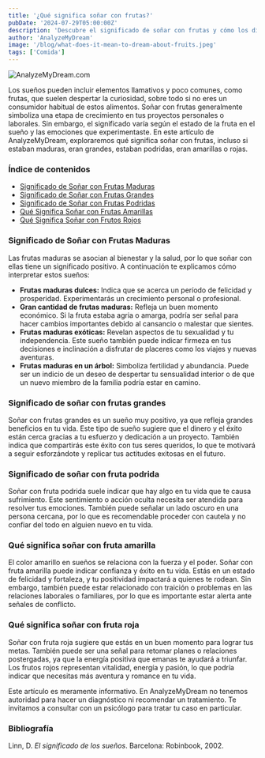 ```yaml
---
title: '¿Qué significa soñar con frutas?'
pubDate: '2024-07-29T05:00:00Z'
description: 'Descubre el significado de soñar con frutas y cómo los diferentes tipos de frutas pueden reflejar aspectos importantes de tu vida y emociones.'
author: 'AnalyzeMyDream'
image: '/blog/what-does-it-mean-to-dream-about-fruits.jpeg'
tags: ['Comida']
---
```


![AnalyzeMyDream.com](/blog/what-does-it-mean-to-dream-about-fruits.jpeg)

Los sueños pueden incluir elementos llamativos y poco comunes, como frutas, que suelen despertar la curiosidad, sobre todo si no eres un consumidor habitual de estos alimentos. Soñar con frutas generalmente simboliza una etapa de crecimiento en tus proyectos personales o laborales. Sin embargo, el significado varía según el estado de la fruta en el sueño y las emociones que experimentaste. En este artículo de AnalyzeMyDream, exploraremos qué significa soñar con frutas, incluso si estaban maduras, eran grandes, estaban podridas, eran amarillas o rojas.

### Índice de contenidos

- [Significado de Soñar con Frutas Maduras](#significado-de-soñar-con-frutas-maduras)
- [Significado de Soñar con Frutas Grandes](#significado-de-soñar-con-frutas-grandes)
- [Significado de Soñar con Frutas Podridas](#significado-de-soñar-con-frutas-podridas)
- [Qué Significa Soñar con Frutas Amarillas](#que-significa-soñar-con-frutas-amarillas)
- [Qué Significa Soñar con Frutos Rojos](#que-significa-soñar-con-frutos-rojos)

### Significado de Soñar con Frutas Maduras

Las frutas maduras se asocian al bienestar y la salud, por lo que soñar con ellas tiene un significado positivo. A continuación te explicamos cómo interpretar estos sueños:

- **Frutas maduras dulces:** Indica que se acerca un período de felicidad y prosperidad. Experimentarás un crecimiento personal o profesional.
- **Gran cantidad de frutas maduras:** Refleja un buen momento económico. Si la fruta estaba agria o amarga, podría ser señal para hacer cambios importantes debido al cansancio o malestar que sientes.
- **Frutas maduras exóticas:** Revelan aspectos de tu sexualidad y tu independencia. Este sueño también puede indicar firmeza en tus decisiones e inclinación a disfrutar de placeres como los viajes y nuevas aventuras.
- **Frutas maduras en un árbol:** Simboliza fertilidad y abundancia. Puede ser un indicio de un deseo de despertar tu sensualidad interior o de que un nuevo miembro de la familia podría estar en camino.

### Significado de soñar con frutas grandes

Soñar con frutas grandes es un sueño muy positivo, ya que refleja grandes beneficios en tu vida. Este tipo de sueño sugiere que el dinero y el éxito están cerca gracias a tu esfuerzo y dedicación a un proyecto. También indica que compartirás este éxito con tus seres queridos, lo que te motivará a seguir esforzándote y replicar tus actitudes exitosas en el futuro.

### Significado de soñar con fruta podrida

Soñar con fruta podrida suele indicar que hay algo en tu vida que te causa sufrimiento. Este sentimiento o acción oculta necesita ser atendida para resolver tus emociones. También puede señalar un lado oscuro en una persona cercana, por lo que es recomendable proceder con cautela y no confiar del todo en alguien nuevo en tu vida.

### Qué significa soñar con fruta amarilla

El color amarillo en sueños se relaciona con la fuerza y ​​el poder. Soñar con fruta amarilla puede indicar confianza y éxito en tu vida. Estás en un estado de felicidad y fortaleza, y tu positividad impactará a quienes te rodean. Sin embargo, también puede estar relacionado con traición o problemas en las relaciones laborales o familiares, por lo que es importante estar alerta ante señales de conflicto.

### Qué significa soñar con fruta roja

Soñar con fruta roja sugiere que estás en un buen momento para lograr tus metas. También puede ser una señal para retomar planes o relaciones postergadas, ya que la energía positiva que emanas te ayudará a triunfar. Los frutos rojos representan vitalidad, energía y pasión, lo que podría indicar que necesitas más aventura y romance en tu vida.

Este artículo es meramente informativo. En AnalyzeMyDream no tenemos autoridad para hacer un diagnóstico ni recomendar un tratamiento. Te invitamos a consultar con un psicólogo para tratar tu caso en particular.

### Bibliografía

Linn, D. *El significado de los sueños*. Barcelona: Robinbook, 2002.